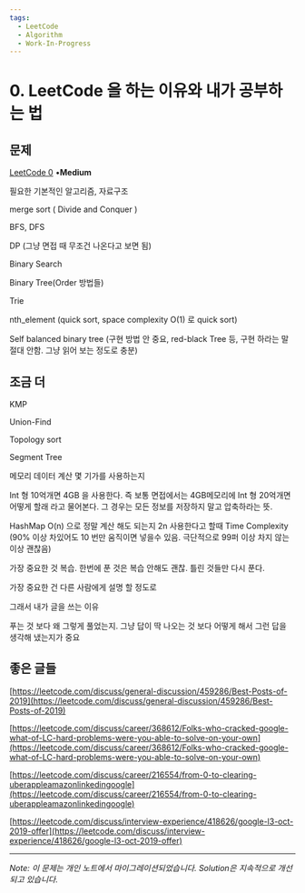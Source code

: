 ```yaml
---
tags:
  - LeetCode
  - Algorithm
  - Work-In-Progress
---
```


# 0. LeetCode 을 하는 이유와 내가 공부하는 법

## 문제

[LeetCode 0](https://leetcode.com/problems/leetcode-을-하는-이유와-내가-공부하는-법/) •**Medium**

필요한 기본적인 알고리즘, 자료구조

merge sort ( Divide and Conquer )

BFS, DFS

DP (그냥 면접 때 무조건 나온다고 보면 됨)

Binary Search

Binary Tree(Order 방법들)

Trie

nth_element (quick sort, space complexity O(1) 로 quick sort)

Self balanced binary tree (구현 방법 안 중요, red-black Tree 등, 구현 하라는 말 절대 안함. 그냥 읽어 보는 정도로 충분)

## 조금 더

KMP

Union-Find

Topology sort

Segment Tree

메모리 데이터 계산 몇 기가를 사용하는지

Int 형 10억개면 4GB 을 사용한다. 즉 보통 면접에서는 4GB메모리에 Int 형 20억개면 어떻게 할래 라고 물어본다. 그 경우는 모든 정보를 저장하지 말고 압축하라는 뜻.

HashMap O(n) 으로 정말 계산 해도 되는지 2n 사용한다고 할때 Time Complexity (90% 이상 차있어도 10 번만 움직이면 넣을수 있음. 극단적으로 99퍼 이상 차지 않는 이상 괜찮음)

가장 중요한 것 복습. 한번에 푼 것은 복습 안해도 괜찮. 틀린 것들만 다시 푼다.

가장 중요한 건 다른 사람에게 설명 할 정도로

그래서 내가 글을 쓰는 이유

푸는 것 보다 왜 그렇게 풀었는지. 그냥 답이 딱 나오는 것 보다 어떻게 해서 그런 답을 생각해 냈는지가 중요

## 좋은 글들

[https://leetcode.com/discuss/general-discussion/459286/Best-Posts-of-2019](https://leetcode.com/discuss/general-discussion/459286/Best-Posts-of-2019)

[https://leetcode.com/discuss/career/368612/Folks-who-cracked-google-what-of-LC-hard-problems-were-you-able-to-solve-on-your-own](https://leetcode.com/discuss/career/368612/Folks-who-cracked-google-what-of-LC-hard-problems-were-you-able-to-solve-on-your-own)

[https://leetcode.com/discuss/career/216554/from-0-to-clearing-uberappleamazonlinkedingoogle](https://leetcode.com/discuss/career/216554/from-0-to-clearing-uberappleamazonlinkedingoogle)

[https://leetcode.com/discuss/interview-experience/418626/google-l3-oct-2019-offer](https://leetcode.com/discuss/interview-experience/418626/google-l3-oct-2019-offer)

---

*Note: 이 문제는 개인 노트에서 마이그레이션되었습니다. Solution은 지속적으로 개선되고 있습니다.*
